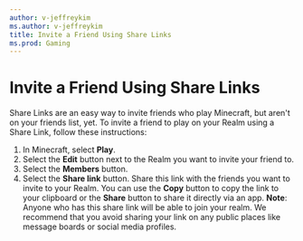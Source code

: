 ```yaml
---
author: v-jeffreykim
ms.author: v-jeffreykim
title: Invite a Friend Using Share Links
ms.prod: Gaming
---
```


# Invite a Friend Using Share Links

Share Links are an easy way to invite friends who play Minecraft, but aren't on your friends list, yet. To invite a friend to play on your Realm using a Share Link, follow these instructions:

1. In Minecraft, select **Play**.
2. Select the **Edit** button next to the Realm you want to invite your friend to.
3. Select the **Members** button.
4. Select the **Share link** button. Share this link with the friends you want to invite to your Realm. You can use the **Copy** button to copy the link to your clipboard or the **Share** button to share it directly via an app. **Note**: Anyone who has this share link will be able to join your realm. We recommend that you avoid sharing your link on any public places like message boards or social media profiles.